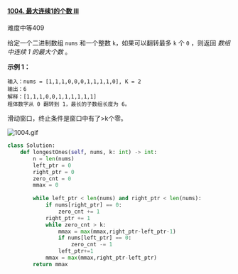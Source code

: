 #### [1004. 最大连续1的个数 III](https://leetcode-cn.com/problems/max-consecutive-ones-iii/)

难度中等409

给定一个二进制数组 `nums` 和一个整数 `k`，如果可以翻转最多 `k` 个 `0` ，则返回 *数组中连续 1 的最大个数* 。

 

**示例 1：**

```
输入：nums = [1,1,1,0,0,0,1,1,1,1,0], K = 2
输出：6
解释：[1,1,1,0,0,1,1,1,1,1,1]
粗体数字从 0 翻转到 1，最长的子数组长度为 6。
```

滑动窗口，终止条件是窗口中有了>k个零。

![1004.gif](https://pic.leetcode-cn.com/1613703526-DmKSCr-1004.gif)



```python
class Solution:
    def longestOnes(self, nums, k: int) -> int:
        n = len(nums)
        left_ptr = 0
        right_ptr = 0
        zero_cnt = 0
        mmax = 0
        
        while left_ptr < len(nums) and right_ptr < len(nums):
            if nums[right_ptr] == 0:
                zero_cnt += 1
            right_ptr += 1
            while zero_cnt > k:
                mmax = max(mmax,right_ptr-left_ptr-1)
                if nums[left_ptr] == 0:
                    zero_cnt -= 1
                left_ptr+=1
            mmax = max(mmax,right_ptr-left_ptr)
        return mmax
```

